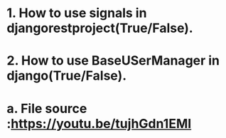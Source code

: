 # 1. How to use signals in djangorestproject(True/False).

# 2. How to use BaseUSerManager in django(True/False).

# a. File source :https://youtu.be/tujhGdn1EMI
